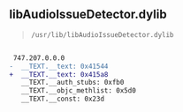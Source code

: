 ## libAudioIssueDetector.dylib

> `/usr/lib/libAudioIssueDetector.dylib`

```diff

 747.207.0.0.0
-  __TEXT.__text: 0x41544
+  __TEXT.__text: 0x415a8
   __TEXT.__auth_stubs: 0xfb0
   __TEXT.__objc_methlist: 0x5d0
   __TEXT.__const: 0x23d

```
